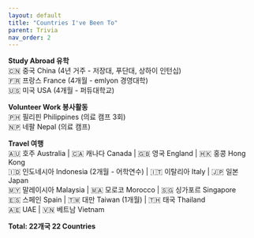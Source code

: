 ```yaml
---
layout: default
title: "Countries I've Been To"
parent: Trivia
nav_order: 2
---
```


**Study Abroad 유학**  
🇨🇳 중국 China (4년 거주 - 저장대, 푸단대, 상하이 인턴십)  
🇫🇷 프랑스 France (4개월 - emlyon 경영대학)  
🇺🇸 미국 USA (4개월 - 퍼듀대학교)

**Volunteer Work 봉사활동**  
🇵🇭 필리핀 Philippines (의료 캠프 3회)  
🇳🇵 네팔 Nepal (의료 캠프)

**Travel 여행**  
🇦🇺 호주 Australia | 🇨🇦 캐나다 Canada | 🇬🇧 영국 England | 🇭🇰 홍콩 Hong Kong  
🇮🇩 인도네시아 Indonesia (2개월 - 어학연수) | 🇮🇹 이탈리아 Italy | 🇯🇵 일본 Japan  
🇲🇾 말레이시아 Malaysia | 🇲🇦 모로코 Morocco | 🇸🇬 싱가포르 Singapore  
🇪🇸 스페인 Spain | 🇹🇼 대만 Taiwan (1개월) | 🇹🇭 태국 Thailand  
🇦🇪 UAE | 🇻🇳 베트남 Vietnam

**Total: 22개국 22 Countries**

